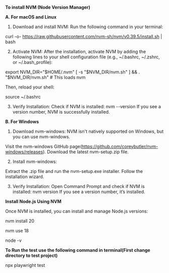 **To install NVM (Node Version Manager)**

**A. For macOS and Linux**
1. Download and install NVM: Run the following command in your terminal:

curl -o- https://raw.githubusercontent.com/nvm-sh/nvm/v0.39.5/install.sh | bash

2. Activate NVM: After the installation, activate NVM by adding the following lines to your shell configuration file (e.g., ~/.bashrc, ~/.zshrc, or ~/.bash_profile):

export NVM_DIR="$HOME/.nvm"
[ -s "$NVM_DIR/nvm.sh" ] && \. "$NVM_DIR/nvm.sh" # This loads nvm

Then, reload your shell:

source ~/.bashrc

3. Verify Installation: Check if NVM is installed:
nvm --version
If you see a version number, NVM is successfully installed.


**B. For Windows**

1. Download nvm-windows: NVM isn't natively supported on Windows, but you can use nvm-windows.

Visit the nvm-windows GitHub page(https://github.com/coreybutler/nvm-windows/releases).
Download the latest nvm-setup.zip file.

2. Install nvm-windows:

Extract the .zip file and run the nvm-setup.exe installer.
Follow the installation wizard.

3. Verify Installation: Open Command Prompt and check if NVM is installed:
nvm version
If you see a version number, it’s installed.

**Install Node.js Using NVM**

Once NVM is installed, you can install and manage Node.js versions:

nvm install 20

nvm use 18

node -v

**To Run the test use the following command in terminal(First change directory to test project)**

npx playwright test

